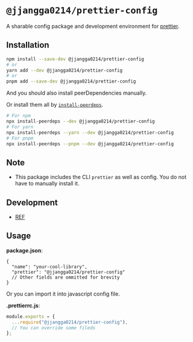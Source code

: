 # `@jjangga0214/prettier-config`

A sharable config package and development environment for [prettier](https://prettier.io).

## Installation

```sh
npm install --save-dev @jjangga0214/prettier-config
# or
yarn add --dev @jjangga0214/prettier-config
# or
pnpm add --save-dev @jjangga0214/prettier-config
```

And you should also install peerDependencies manually.

Or install them all by [`install-peerdeps`](https://openbase.com/js/install-peerdeps/documentation).

```sh
# For npm
npx install-peerdeps --dev @jjangga0214/prettier-config
# For yarn
npx install-peerdeps --yarn --dev @jjangga0214/prettier-config
# For pnpm
npx install-peerdeps --pnpm --dev @jjangga0214/prettier-config
```

## Note

- This package includes the CLI `prettier` as well as config. You do not have to manually install it.

## Development

- [REF](https://prettier.io/docs/en/configuration.html#sharing-configurations)

## Usage

**package.json**:

```jsonc
{
  "name": "your-cool-library",
  "prettier": "@jjangga0214/prettier-config"
  // Other fields are ommitted for brevity
}
```

Or you can import it into javascript config file.

**.prettierrc.js**:

```js
module.exports = {
  ...require("@jjangga0214/prettier-config"),
  // You can override some fileds
};
```
